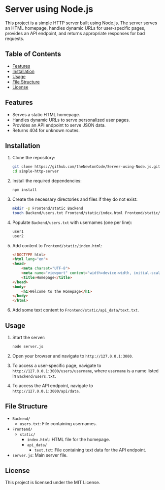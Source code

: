 # Server using Node.js

This project is a simple HTTP server built using Node.js. The server serves an HTML homepage, handles dynamic URLs for user-specific pages, provides an API endpoint, and returns appropriate responses for bad requests.

## Table of Contents

- [Features](#features)
- [Installation](#installation)
- [Usage](#usage)
- [File Structure](#file-structure)
- [License](#license)

## Features

- Serves a static HTML homepage.
- Handles dynamic URLs to serve personalized user pages.
- Provides an API endpoint to serve JSON data.
- Returns 404 for unknown routes.

## Installation

1. Clone the repository:

    ```sh
    git clone https://github.com/theNewtonCode/Server-using-Node.js.git
    cd simple-http-server
    ```

2. Install the required dependencies:

    ```sh
    npm install
    ```

3. Create the necessary directories and files if they do not exist:

    ```sh
    mkdir -p Frontend/static Backend
    touch Backend/users.txt Frontend/static/index.html Frontend/static/api_data/text.txt
    ```

4. Populate `Backend/users.txt` with usernames (one per line):

    ```txt
    user1
    user2
    ```

5. Add content to `Frontend/static/index.html`:

    ```html
    <!DOCTYPE html>
    <html lang="en">
    <head>
        <meta charset="UTF-8">
        <meta name="viewport" content="width=device-width, initial-scale=1.0">
        <title>Homepage</title>
    </head>
    <body>
        <h1>Welcome to the Homepage</h1>
    </body>
    </html>
    ```

6. Add some text content to `Frontend/static/api_data/text.txt`.

## Usage

1. Start the server:

    ```sh
    node server.js
    ```

2. Open your browser and navigate to `http://127.0.0.1:3000`.

3. To access a user-specific page, navigate to `http://127.0.0.1:3000/users/username`, where `username` is a name listed in `Backend/users.txt`.

4. To access the API endpoint, navigate to `http://127.0.0.1:3000/api/data`.

## File Structure

- `Backend/`
  - `users.txt`: File containing usernames.
- `Frontend/`
  - `static/`
    - `index.html`: HTML file for the homepage.
    - `api_data/`
      - `text.txt`: File containing text data for the API endpoint.
- `server.js`: Main server file.

## License

This project is licensed under the MIT License.
